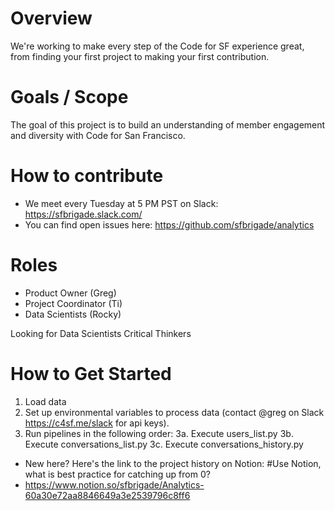 # Overview
We're working to make every step of the Code for SF experience great, from finding your first project to making your first contribution.

# Goals / Scope
The goal of this project is to build an understanding of member engagement and diversity with Code for San Francisco.

# How to contribute

- We meet every Tuesday at 5 PM PST on Slack: https://sfbrigade.slack.com/
- You can find open issues here: https://github.com/sfbrigade/analytics


# Roles
- Product Owner (Greg)
- Project Coordinator (Ti)
- Data Scientists (Rocky)

Looking for Data Scientists
Critical Thinkers

# How to Get Started
1. Load data
2. Set up environmental variables to process data (contact @greg on Slack https://c4sf.me/slack for api keys).
3. Run pipelines in the following order: 
3a. Execute users_list.py
3b. Execute conversations_list.py
3c. Execute conversations_history.py

- New here? Here's the link to the project history on Notion: #Use Notion, what is best practice for catching up from 0?
- https://www.notion.so/sfbrigade/Analytics-60a30e72aa8846649a3e2539796c8ff6






